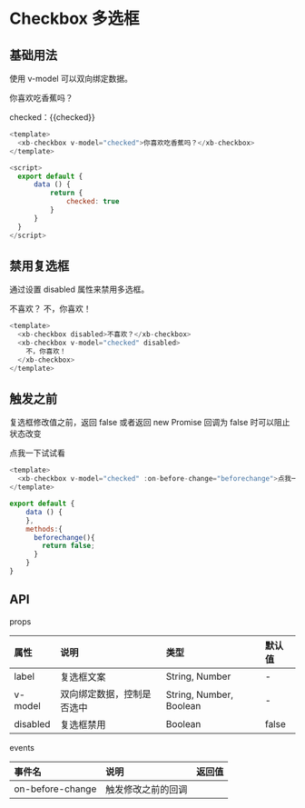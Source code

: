 # Checkbox 多选框

## 基础用法

使用 v-model 可以双向绑定数据。

<div class="demo-checkbox">
  <div>
    <xb-checkbox v-model="checked">你喜欢吃香蕉吗？</xb-checkbox>
    <p>checked：{{checked}}</p>
  </div>
</div>

```js
<template>
  <xb-checkbox v-model="checked">你喜欢吃香蕉吗？</xb-checkbox>
</template>

<script>
  export default {
      data () {
          return {
              checked: true
          }
      }
  }
</script>
```

## 禁用复选框

通过设置 disabled 属性来禁用多选框。

<div class="demo-checkbox">
  <div>
    <xb-checkbox disabled>不喜欢？</xb-checkbox>
    <xb-checkbox v-model="checked" disabled>不，你喜欢！</xb-checkbox>
  </div>
</div>

```js
<template>
  <xb-checkbox disabled>不喜欢？</xb-checkbox>
  <xb-checkbox v-model="checked" disabled>
    不，你喜欢！
  </xb-checkbox>
</template>
```

## 触发之前

复选框修改值之前，返回 false 或者返回 new Promise 回调为 false 时可以阻止状态改变

<div class="demo-checkbox">
  <div>
    <xb-checkbox v-model="checked" :on-before-change="beforechange">点我一下试试看</xb-checkbox>
  </div>
</div>

```js
<template>
  <xb-checkbox v-model="checked" :on-before-change="beforechange">点我一下试试看</xb-checkbox>
</template>

export default {
    data () {
    },
    methods:{
      beforechange(){
        return false;
      }
    }
}
```

## API

props

| 属性     | 说明                       | 类型                    | 默认值 |
| :------- | :------------------------- | :---------------------- | :----- |
| label    | 复选框文案                 | String, Number          | -      |
| v-model  | 双向绑定数据，控制是否选中 | String, Number, Boolean | -      |
| disabled | 复选框禁用                 | Boolean                 | false  |

events

| 事件名           | 说明               | 返回值 |
| :--------------- | :----------------- | :----- |
| on-before-change | 触发修改之前的回调 |

<script>
    export default {
        data () {
            return {
                checked: true
            }
        },
        methods:{
          beforechange(){
            let res=confirm("你爱我吗？");
            if(!res){
              alert("再见！！！")
              return false;
            }
            alert("你是个好人，但是我不爱你！")
          }
        }
    }
</script>
